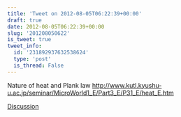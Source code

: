 ```yaml
---
title: 'Tweet on 2012-08-05T06:22:39+00:00'
draft: true
date: 2012-08-05T06:22:39+00:00
slug: '201208050622'
is_tweet: true
tweet_info:
  id: '231892937632538624'
  type: 'post'
  is_thread: False
---
```




Nature of heat and Plank law <http://www.kutl.kyushu-u.ac.jp/seminar/MicroWorld1_E/Part3_E/P31_E/heat_E.htm>

[Discussion](https://x.com/sytelus/status/231892937632538624)
